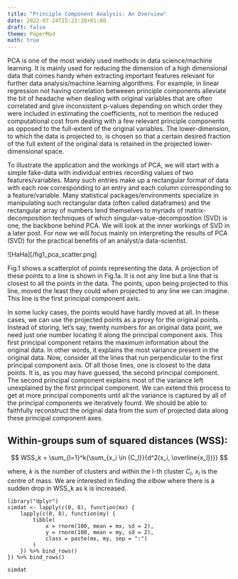 ```yaml
---
title: "Principle Component Analysis: An Overview"
date: 2022-07-24T15:23:28+01:00
draft: false
theme: PaperMod
math: true
---
```



PCA is one of the most widely used methods in data science/machine learning. It is mainly used for reducing the dimension of a high dimensional data that comes handy when extracting important features relevant for further data analysis/machine learning algorithms. For example, in linear regression not having correlation betweeen principle components alleviate the bit of headache when dealing with original variables that are often correlated and give inconsistent p-values depending on which order they were included in estimating the coefficients, not to mention the reduced computational cost from dealing with a few relevant principle components as opposed to the full-extent of the original variables. The lower-dimension, to which the data is projected to, is chosen so that a certain desired fraction of the full extent of the original data is retained in the projected lower-dimensional space. 



To illustrate the application and the workings of PCA, we will start with a simple fake-data with individual entries recording values of two features/variables. Many such entries make up a rectangular format of data with each row corresponding to an entry and each column corresponding to a feature/variable. Many statistical packages/environments specialize in manipulating such rectangular data (often called dataframes) and the rectangular array of numbers lend themselves to myriads of matrix-decomposition techniques of which singular-value-decomposition (SVD) is one, the backbone behind PCA. We will look at the inner workings of SVD in a later post. For now we will focus mainly on interpreting the results of PCA (SVD) for the practical benefits of an analyst/a data-scientist.

![HaHa][/fig1_pca_scatter.png]



Fig.1 shows a scatterplot of points representing the data. A projection of these points to a line is shown in Fig.1a. It is not any line but a line that is closest to all the points in the data. The points, upon being projected to this line, moved the least they could when projected to any line we can imagine. This line is the first principal component axis. 

In some lucky cases, the points would have hardly moved at all. In these cases, we can use the projected points as a proxy for the original points. Instead of storing, let’s say, twenty numbers for an original data point, we need just one number locating it along the principal component axis. This first principal component retains the maximum information about the original data. In other words, it explains the most variance present in the original data. Now, consider all the lines that run perpendicular to the first principal component axis. Of all those lines, one is closest to the data points. It is, as you may have guessed, the second principal component. The second principal component explains most of the variance left unexplained by the first principal component. We can extend this process to get at more principal components until all the variance is captured by all of the principal components we iteratively found. We should be able to faithfully reconstruct the original data from the sum of projected data along these principal component axes.






## Within-groups sum of squared distances (WSS): #

$$
WSS_k =  \sum_{l=1}^k{\sum_{x_i \in {C_l}}{d^2(x_i, \overline{x_l})}}
$$

where, $k$ is the number of clusters and within the l-th cluster $C_l$, $x_l$ is the centre of mass.
We are interested in finding the *elbow* where there is a sudden drop in WSS_k as k is increased. 

```{r}
library("dplyr")
simdat <- lapply(c(0, 8), function(mx) {
    lapply(c(0, 8), function(my) {
        tibble(
            x = rnorm(100, mean = mx, sd = 2),
            y = rnorm(100, mean = my, sd = 2),
            class = paste(mx, my, sep = ":")
        )
    }) %>% bind_rows()
}) %>% bind_rows()

simdat
```


